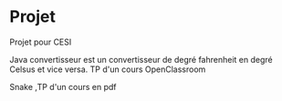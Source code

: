 # Projet
Projet pour CESI

Java convertisseur est un convertisseur de degré fahrenheit en degré Celsus et vice versa. TP d'un cours OpenClassroom

Snake ,TP d'un cours en pdf
